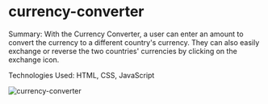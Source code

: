 # currency-converter

Summary: With the Currency Converter, a user can enter an amount to convert the currency to a different country's currency. They can also easily exchange or reverse the two countries' currencies by clicking on the exchange icon.

Technologies Used: HTML, CSS, JavaScript


![currency-converter](https://user-images.githubusercontent.com/97071278/210927568-a7a30482-a9e6-4c54-ab8e-3c5352178889.png)

